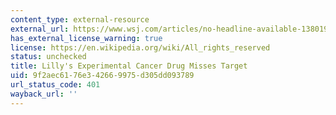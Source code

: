 ```yaml
---
content_type: external-resource
external_url: https://www.wsj.com/articles/no-headline-available-1380196087
has_external_license_warning: true
license: https://en.wikipedia.org/wiki/All_rights_reserved
status: unchecked
title: Lilly's Experimental Cancer Drug Misses Target
uid: 9f2aec61-76e3-4266-9975-d305dd093789
url_status_code: 401
wayback_url: ''
---
```

